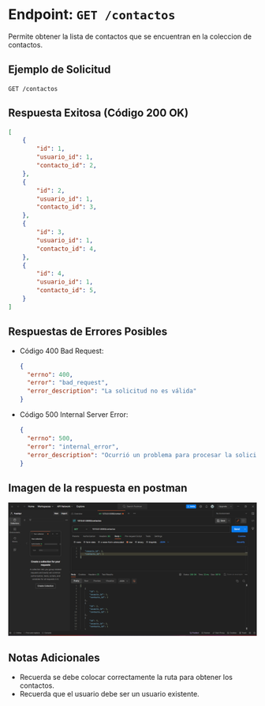 <!-- Documentacion de un endpoint get que trae los items que se encuentran en la coleccion contactos -->

# Endpoint: `GET /contactos`

Permite obtener la lista de contactos que se encuentran en la coleccion de contactos.

## Ejemplo de Solicitud

```http
GET /contactos
```

## Respuesta Exitosa (Código 200 OK)

```json
[
    {
        "id": 1,
        "usuario_id": 1,
        "contacto_id": 2,
    },
    {
        "id": 2,
        "usuario_id": 1,
        "contacto_id": 3,
    },
    {
        "id": 3,
        "usuario_id": 1,
        "contacto_id": 4,
    },
    {
        "id": 4,
        "usuario_id": 1,
        "contacto_id": 5,
    }
]
```

## Respuestas de Errores Posibles

- Código 400 Bad Request:

  ```json
  {
    "errno": 400,
    "error": "bad_request",
    "error_description": "La solicitud no es válida"
  }
  ```

- Código 500 Internal Server Error:

  ```json
  {
    "errno": 500,
    "error": "internal_error",
    "error_description": "Ocurrió un problema para procesar la solicitud"
  }
  ```

## Imagen de la respuesta en postman

![imagen](./contactosGet.png)

## Notas Adicionales

- Recuerda se debe colocar correctamente la ruta para obtener los contactos.
- Recuerda que el usuario debe ser un usuario existente.

